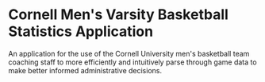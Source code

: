 # Cornell Men's Varsity Basketball Statistics Application 
An application for the use of the Cornell University men's basketball team coaching staff to more efficiently and intuitively parse through game data to make better informed administrative decisions. 
